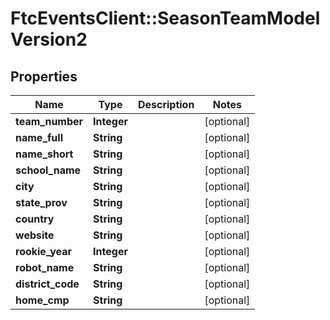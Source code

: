 # FtcEventsClient::SeasonTeamModelVersion2

## Properties
Name | Type | Description | Notes
------------ | ------------- | ------------- | -------------
**team_number** | **Integer** |  | [optional] 
**name_full** | **String** |  | [optional] 
**name_short** | **String** |  | [optional] 
**school_name** | **String** |  | [optional] 
**city** | **String** |  | [optional] 
**state_prov** | **String** |  | [optional] 
**country** | **String** |  | [optional] 
**website** | **String** |  | [optional] 
**rookie_year** | **Integer** |  | [optional] 
**robot_name** | **String** |  | [optional] 
**district_code** | **String** |  | [optional] 
**home_cmp** | **String** |  | [optional] 

